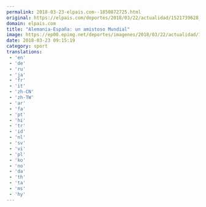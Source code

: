 ```yaml
---
permalink: 2018-03-23-elpais.com--1850872725.html
original: https://elpais.com/deportes/2018/03/22/actualidad/1521739628_944269.html#?ref=rss&format=simple&link=link
domain: elpais.com
title: "Alemania-España: un amistoso Mundial"
image: https://ep00.epimg.net/deportes/imagenes/2018/03/22/actualidad/1521739628_944269_1521748636_rrss_normal.jpg
date: 2018-03-23 09:15:19
category: sport
translations: 
 - 'en'
 - 'de'
 - 'ru'
 - 'ja'
 - 'fr'
 - 'it'
 - 'zh-CN'
 - 'zh-TW'
 - 'ar'
 - 'fa'
 - 'pt'
 - 'hi'
 - 'tr'
 - 'id'
 - 'nl'
 - 'sv'
 - 'vi'
 - 'pl'
 - 'ko'
 - 'no'
 - 'da'
 - 'th'
 - 'ta'
 - 'ms'
 - 'hy'
---
```


